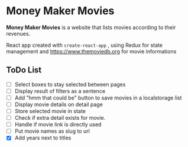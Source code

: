 # Money Maker Movies

**Money Maker Movies** is a website that lists movies according to their revenues.


React app created with `create-react-app` , using Redux for state management 
and https://www.themoviedb.org for movie informations

## ToDo List
- [ ] Select boxes to stay selected between pages
- [ ] Display result of filters as a sentence
- [ ] Add "hmm that could be" button to save movies in a localstorage list
- [ ] Display movie details on detail page
- [ ] Store selected movie in state
- [ ] Check if extra detail exists for movie.
- [ ] Handle if movie link is directly used
- [ ] Put movie names as slug to url
- [x] Add years next to titles
